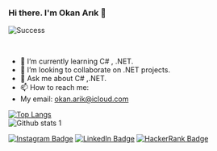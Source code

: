 ### Hi there. I'm Okan Arık 👋<br>

![Success](https://user-images.githubusercontent.com/89224500/154701090-ed69e95e-0a2d-4853-b163-218bb12f8cad.png)

<br>


- 🌱 I’m currently learning C# , .NET.
- 👯 I’m looking to collaborate on .NET projects.
- 💬 Ask me about C# ,.NET.
- 📫 How to reach me: 
- My email: okan.arik@icloud.com

[![Top Langs](https://github-readme-stats.vercel.app/api/top-langs/?username=OkanArik&layout=compact)](https://github.com/OkanArik)<br>
![Github stats 1](https://github-readme-stats.vercel.app/api?username=OkanArik&show_icons=true&theme=radical)<br>

[![Instagram Badge](https://img.shields.io/badge/-Instagram-C13584?style=flat-quare&labelColor=C13584&logo=instagram&logoColor=white&link=link)](https://www.instagram.com/oknarikk/) [![LinkedIn Badge](https://img.shields.io/badge/-Linkedin-0077b5?style=flat-quare&labelColor=0077b5&logo=linkedin&logoColor=white&link=link)](https://www.linkedin.com/in/okanar%C4%B1k/) [![HackerRank Badge](https://img.shields.io/badge/-HackerRank-006400?style=flat-quare&labelColor=006400&logo=hackerrank&logoColor=white&link=link)](https://www.hackerrank.com/okan_arik)

